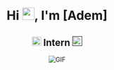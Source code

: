<h1 align="center">Hi <img src="https://github.com/ademcdev/ademcdev/blob/main/icons/Hi.gif" width="28px"/>, I'm [Adem]</h1>
<h2 align="center">
  <img src="https://komarev.com/ghpvc/?username=ademcdev&color=dc143c&style=for-the-badge" alt="Profile Views" style="height:21px;">
  Intern
  <a href="">
    <img src="https://img.shields.io/badge/Portfolio-543DE0?style=for-the-badge&logo=About.me&logoColor=white" alt="Portfolio" style="height:22px;">
  </a>
</h2>
<div align="center">
 <img alt="GIF" src="https://i.giphy.com/media/v1.Y2lkPTc5MGI3NjExajZvaHB6MmdyZzNsaTBpcW0xY2wxdjc2a3R5cGFlenJ3MTYyeGRnaSZlcD12MV9pbnRlcm5hbF9naWZfYnlfaWQmY3Q9Zw/l4FGIKSzGa7ztTzRC/giphy.gif" />
</div>




<!--
**ademcdev/ademcdev** is a ✨ _special_ ✨ repository because its `README.md` (this file) appears on your GitHub profile.

Here are some ideas to get you started:

- 🔭 I’m currently working on ...
- 🌱 I’m currently learning ...
- 👯 I’m looking to collaborate on ...
- 🤔 I’m looking for help with ...
- 💬 Ask me about ...
- 📫 How to reach me: ...
- 😄 Pronouns: ...
- ⚡ Fun fact: ...
-->
